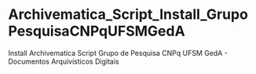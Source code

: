 # Archivematica_Script_Install_GrupoPesquisaCNPqUFSMGedA
Install Archivematica Script Grupo de Pesquisa CNPq UFSM GedA - Documentos Arquivísticos Digitais
